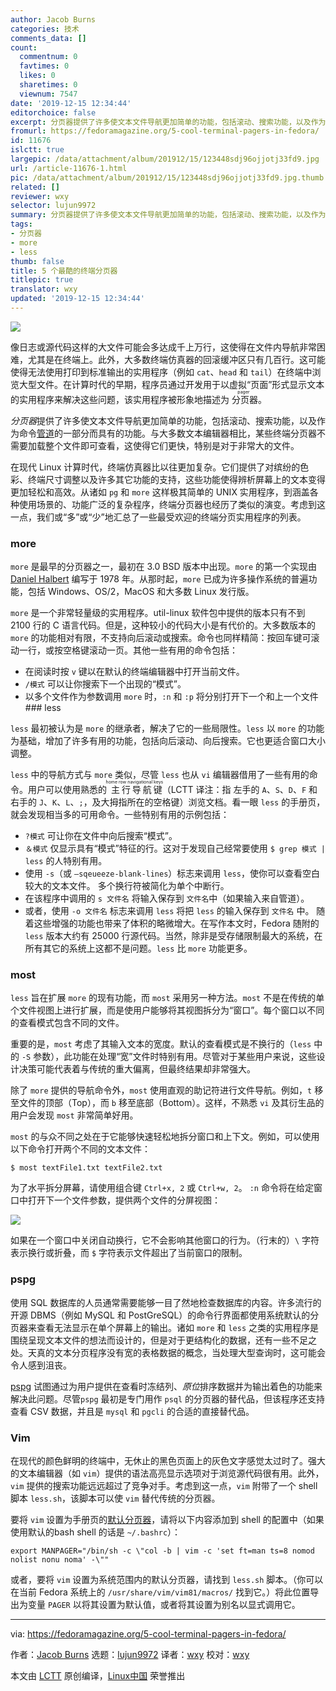 ```yaml
---
author: Jacob Burns
categories: 技术
comments_data: []
count:
  commentnum: 0
  favtimes: 0
  likes: 0
  sharetimes: 0
  viewnum: 7547
date: '2019-12-15 12:34:44'
editorchoice: false
excerpt: 分页器提供了许多使文本文件导航更加简单的功能，包括滚动、搜索功能，以及作为命令管道的一部分而具有的功能。
fromurl: https://fedoramagazine.org/5-cool-terminal-pagers-in-fedora/
id: 11676
islctt: true
largepic: /data/attachment/album/201912/15/123448sdj96ojjotj33fd9.jpg
url: /article-11676-1.html
pic: /data/attachment/album/201912/15/123448sdj96ojjotj33fd9.jpg.thumb.jpg
related: []
reviewer: wxy
selector: lujun9972
summary: 分页器提供了许多使文本文件导航更加简单的功能，包括滚动、搜索功能，以及作为命令管道的一部分而具有的功能。
tags:
- 分页器
- more
- less
thumb: false
title: 5 个最酷的终端分页器
titlepic: true
translator: wxy
updated: '2019-12-15 12:34:44'
---
```


![](/data/attachment/album/201912/15/123448sdj96ojjotj33fd9.jpg)


像日志或源代码这样的大文件可能会多达成千上万行，这使得在文件内导航非常困难，尤其是在终端上。此外，大多数终端仿真器的回滚缓冲区只有几百行。这可能使得无法使用打印到标准输出的实用程序（例如 `cat`、`head` 和 `tail`）在终端中浏览大型文件。在计算时代的早期，程序员通过开发用于以虚拟“页面”形式显示文本的实用程序来解决这些问题，该实用程序被形象地描述为<ruby> 分页器 <rt>  pager </rt></ruby>。


*分页器*提供了许多使文本文件导航更加简单的功能，包括滚动、搜索功能，以及作为命令[管道](https://fedoramagazine.org/command-line-quick-tips-using-pipes-to-connect-tools/)的一部分而具有的功能。与大多数文本编辑器相比，某些终端分页器不需要加载整个文件即可查看，这使得它们更快，特别是对于非常大的文件。


在现代 Linux 计算时代，终端仿真器比以往更加复杂。它们提供了对缤纷的色彩、终端尺寸调整以及许多其它功能的支持，这些功能使得辨析屏幕上的文本变得更加轻松和高效。从诸如 `pg` 和 `more` 这样极其简单的 UNIX 实用程序，到涵盖各种使用场景的、功能广泛的复杂程序，终端分页器也经历了类似的演变。考虑到这一点，我们或“多”或“少”地汇总了一些最受欢迎的终端分页实用程序的列表。


### more


`more` 是最早的分页器之一，最初在 3.0 BSD 版本中出现。`more` 的第一个实现由 [Daniel Halbert](https://danhalbert.org/more.html) 编写于 1978 年。从那时起，`more` 已成为许多操作系统的普遍功能，包括 Windows、OS/2，MacOS 和大多数 Linux 发行版。


`more` 是一个非常轻量级的实用程序。util-linux 软件包中提供的版本只有不到 2100 行的 C 语言代码。但是，这种较小的代码大小是有代价的。大多数版本的 `more` 的功能相对有限，不支持向后滚动或搜索。命令也同样精简：按回车键可滚动一行，或按空格键滚动一页。其他一些有用的命令包括：


* 在阅读时按 `v` 键以在默认的终端编辑器中打开当前文件。
* `/模式` 可以让你搜索下一个出现的“模式”。
* 以多个文件作为参数调用 `more` 时，`:n` 和 `:p` 将分别打开下一个和上一个文件 ### less


`less` 最初被认为是 `more` 的继承者，解决了它的一些局限性。`less` 以 `more` 的功能为基础，增加了许多有用的功能，包括向后滚动、向后搜索。它也更适合窗口大小调整。


`less` 中的导航方式与 `more` 类似，尽管 `less` 也从 `vi` 编辑器借用了一些有用的命令。用户可以使用熟悉的<ruby> 主行导航键 <rt>  home row navigational keys </rt></ruby>（LCTT 译注：指 左手的 `A`、`S`、`D`、`F` 和右手的 `J`、`K`、`L`、`;`，及大拇指所在的空格键）浏览文档。看一眼 `less` 的手册页，就会发现相当多的可用命令。一些特别有用的示例包括：


* `?模式` 可让你在文件中向后搜索“模式”。
* `＆模式` 仅显示具有“模式”特征的行。这对于发现自己经常要使用 `$ grep 模式 | less` 的人特别有用。
* 使用 `-s`（或 `–sqeueeze-blank-lines`）标志来调用 `less`，使你可以查看空白较大的文本文件。 多个换行符被简化为单个中断行。
* 在该程序中调用的 `s 文件名` 将输入保存到 `文件名`中（如果输入来自管道）。
* 或者，使用 `-o 文件名` 标志来调用 `less` 将把 `less` 的输入保存到 `文件名` 中。 随着这些增强的功能也带来了体积的略微增大。在写作本文时，Fedora 随附的 `less` 版本大约有 25000 行源代码。当然，除非是受存储限制最大的系统，在所有其它的系统上这都不是问题。`less` 比 `more` 功能更多。


### most


`less` 旨在扩展 `more` 的现有功能，而 `most` 采用另一种方法。`most` 不是在传统的单个文件视图上进行扩展，而是使用户能够将其视图拆分为“窗口”。每个窗口以不同的查看模式包含不同的文件。


重要的是，`most` 考虑了其输入文本的宽度。默认的查看模式是不换行的（`less` 中的 `-S` 参数），此功能在处理“宽”文件时特别有用。尽管对于某些用户来说，这些设计决策可能代表着与传统的重大偏离，但最终结果却非常强大。


除了 `more` 提供的导航命令外，`most` 使用直观的助记符进行文件导航。例如，`t` 移至文件的顶部（Top），而 `b` 移至底部（Bottom）。这样，不熟悉 `vi` 及其衍生品的用户会发现 `most` 非常简单好用。


`most` 的与众不同之处在于它能够快速轻松地拆分窗口和上下文。例如，可以使用以下命令打开两个不同的文本文件：



```
$ most textFile1.txt textFile2.txt
```

为了水平拆分屏幕，请使用组合键 `Ctrl+x, 2` 或 `Ctrl+w, 2`。 `:n` 命令将在给定窗口中打开下一个文件参数，提供两个文件的分屏视图：


![](/data/attachment/album/201912/15/123449t6h3ahmhh3v2hvhn.png)


如果在一个窗口中关闭自动换行，它不会影响其他窗口的行为。（行末的）`\` 字符表示换行或折叠，而 `$` 字符表示文件超出了当前窗口的限制。


### pspg


使用 SQL 数据库的人员通常需要能够一目了然地检查数据库的内容。许多流行的开源 DBMS（例如 MySQL 和 PostGreSQL）的命令行界面都使用系统默认的分页器来查看无法显示在单个屏幕上的输出。诸如 `more` 和 `less` 之类的实用程序是围绕呈现文本文件的想法而设计的，但是对于更结构化的数据，还有一些不足之处。天真的文本分页程序没有宽的表格数据的概念，当处理大型查询时，这可能会令人感到沮丧。


[pspg](https://github.com/okbob/pspg) 试图通过为用户提供在查看时冻结列、*原位*排序数据并为输出着色的功能来解决此问题。尽管`pspg` 最初是专门用作 `psql` 的分页器的替代品，但该程序还支持查看 CSV 数据，并且是 `mysql` 和 `pgcli` 的合适的直接替代品。


### Vim


在现代的颜色鲜明的终端中，无休止的黑色页面上的灰色文字感觉太过时了。强大的文本编辑器（如 `vim`）提供的语法高亮显示选项对于浏览源代码很有用。此外，`vim` 提供的搜索功能远远超过了竞争对手。考虑到这一点，`vim` 附带了一个 shell 脚本 `less.sh`，该脚本可以使 `vim` 替代传统的分页器。


要将 `vim` 设置为手册页的[默认分页器](https://zameermanji.com/blog/2012/12/30/using-vim-as-manpager/)，请将以下内容添加到 shell 的配置中（如果使用默认的bash shell 的话是 `~/.bashrc`）：



```
export MANPAGER="/bin/sh -c \"col -b | vim -c 'set ft=man ts=8 nomod nolist nonu noma' -\""
```

或者，要将 `vim` 设置为系统范围内的默认分页器，请找到 `less.sh` 脚本。（你可以在当前 Fedora 系统上的 `/usr/share/vim/vim81/macros/` 找到它。）将此位置导出为变量 `PAGER` 以将其设置为默认值，或者将其设置为别名以显式调用它。




---


via: <https://fedoramagazine.org/5-cool-terminal-pagers-in-fedora/>


作者：[Jacob Burns](https://fedoramagazine.org/author/jaek/) 选题：[lujun9972](https://github.com/lujun9972) 译者：[wxy](https://github.com/wxy) 校对：[wxy](https://github.com/wxy)


本文由 [LCTT](https://github.com/LCTT/TranslateProject) 原创编译，[Linux中国](https://linux.cn/) 荣誉推出